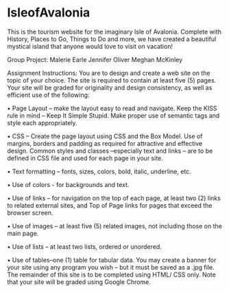 # IsleofAvalonia
This is the tourism website for the imaginary Isle of Avalonia.
Complete with History, Places to Go, Things to Do and more, we have created a beautiful 
mystical island that anyone would love to visit on vacation!

Group Project:
Malerie Earle
Jennifer Oliver 
Meghan McKinley

Assignment Instructions:
You are to design and create a web site on the topic of your choice.  The site is required to contain at least five (5) pages.  Your site will be graded for originality and design consistency, as well as efficient use of the following:

• Page Layout – make the layout easy to read and navigate. Keep the KISS rule in mind – Keep It Simple Stupid.  Make proper use of semantic tags and style each appropriately.

• CSS – Create  the  page  layout  using  CSS  and  the  Box  Model. Use of margins, borders and padding as required for attractive and effective design. Common styles and classes –especially text and links – are to be defined in CSS file and used for each page in your site.  

• Text formatting – fonts, sizes, colors, bold, italic, underline, etc.

• Use of colors - for backgrounds and text.

• Use of links – for navigation on the top of each page, at least two (2) links to related external sites, and Top of Page links for pages that exceed the browser screen.

• Use of images – at least five (5) related images, not including those on the main page.

• Use of lists – at least two lists, ordered or unordered.

• Use of tables–one (1) table for tabular data. You may create a banner for your site using any program you wish – but it must be saved as a .jpg file. The remainder of this site is to be completed using HTML/ CSS only.  Note that your site will be graded using Google Chrome.
